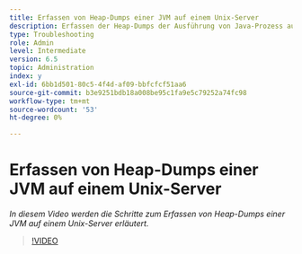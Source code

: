 ```yaml
---
title: Erfassen von Heap-Dumps einer JVM auf einem Unix-Server
description: Erfassen der Heap-Dumps der Ausführung von Java-Prozess auf einem Unix-Server
type: Troubleshooting
role: Admin
level: Intermediate
version: 6.5
topic: Administration
index: y
exl-id: 6bb1d501-80c5-4f4d-af09-bbfcfcf51aa6
source-git-commit: b3e9251bdb18a008be95c1fa9e5c79252a74fc98
workflow-type: tm+mt
source-wordcount: '53'
ht-degree: 0%

---
```


# Erfassen von Heap-Dumps einer JVM auf einem Unix-Server

*In diesem Video werden die Schritte zum Erfassen von Heap-Dumps einer JVM auf einem Unix-Server erläutert.*

>[!VIDEO](https://video.tv.adobe.com/v/335489?quality=12&learn=on)
